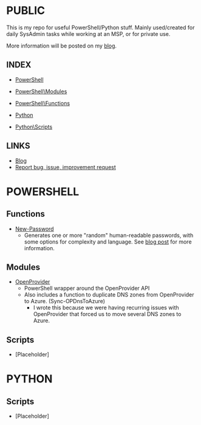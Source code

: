 # PUBLIC 

This is my repo for useful PowerShell/Python stuff. 
Mainly used/created for daily SysAdmin tasks while working at an MSP, or for private use.

More information will be posted on my [blog](https://tech-tom.com).

## INDEX

- [PowerShell](https://github.com/tomskovich/Public#powershell)
- [PowerShell\Modules](https://github.com/tomskovich/Public#powershellmodules)
- [PowerShell\Functions](https://github.com/tomskovich/Public#powershellfunctions)

- [Python](https://github.com/tomskovich/Public#python)
- [Python\Scripts](https://github.com/tomskovich/Public#pythonscripts)

## LINKS

- [Blog](https://tech-tom.com)
- [Report bug, issue, improvement request](https://github.com/tomskovich/Public/tree/main/PowerShell/issues/new/choose)

# POWERSHELL

## Functions

- [New-Password](https://github.com/tomskovich/Public/tree/main/PowerShell/blob/main/Functions/New-Password.ps1) 
    - Generates one or more "random" human-readable passwords, with some options for complexity and language. See [blog post](https://tech-tom.com/posts/powershell-password-generator/) for more information.

## Modules

- [OpenProvider](https://github.com/tomskovich/Public/tree/main/PowerShell/Modules/OpenProvider)
    - PowerShell wrapper around the OpenProvider API
    - Also includes a function to duplicate DNS zones from OpenProvider to Azure. (Sync-OPDnsToAzure)
        - I wrote this because we were having recurring issues with OpenProvider that forced us to move several DNS zones to Azure.

## Scripts

- [Placeholder]

# PYTHON

## Scripts

- [Placeholder]


